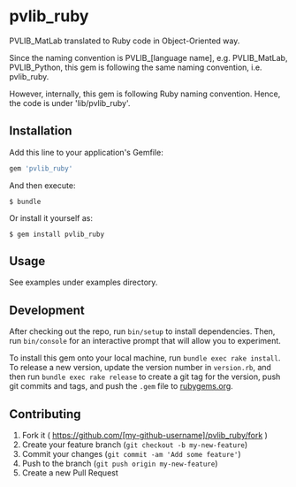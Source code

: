 # pvlib_ruby

PVLIB_MatLab translated to Ruby code in Object-Oriented way.

Since the naming convention is PVLIB_[language name], e.g. PVLIB_MatLab, PVLIB_Python, this gem is following the same naming convention, i.e. pvlib_ruby. 

However, internally, this gem is following Ruby naming convention. Hence, the code is under 'lib/pvlib_ruby'. 

## Installation

Add this line to your application's Gemfile:

```ruby
gem 'pvlib_ruby'
```

And then execute:

    $ bundle

Or install it yourself as:

    $ gem install pvlib_ruby

## Usage

See examples under examples directory. 

## Development

After checking out the repo, run `bin/setup` to install dependencies. Then, run `bin/console` for an interactive prompt that will allow you to experiment.

To install this gem onto your local machine, run `bundle exec rake install`. To release a new version, update the version number in `version.rb`, and then run `bundle exec rake release` to create a git tag for the version, push git commits and tags, and push the `.gem` file to [rubygems.org](https://rubygems.org).

## Contributing

1. Fork it ( https://github.com/[my-github-username]/pvlib_ruby/fork )
2. Create your feature branch (`git checkout -b my-new-feature`)
3. Commit your changes (`git commit -am 'Add some feature'`)
4. Push to the branch (`git push origin my-new-feature`)
5. Create a new Pull Request
